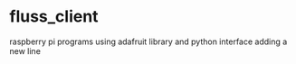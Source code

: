 # fluss_client
raspberry pi programs
using adafruit library and python interface
adding a new line





